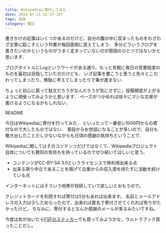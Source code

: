 ```yaml
---
title: Wikipediaに寄付してみた
date: 2014-07-21 22:37 JST
tags: 自由 
category: 雑記
---
```


書きかけの記事はいくつかあるのだけど、自分の腹の中に収まったものをわざわざ文章に起こすという作業が毎回面倒に思えてしまう．
多分どういうブログを書きたいのかというものがうまく定まっていないのが原因のひとつではないかと思います．

ブログタイトルにLogというワードがある通り、もっと気軽に毎日の覚書程度のものを最初は目指していたのだけども．
いざ記事を書こうと思うと色々とこだわってしまったり、無駄に考えてしまったりで筆が進まない．

ちょっと初心に戻って駄文だろうがなんだろうが気にせずに、投稿頻度が上がるように頑張ってみようかと思います．
ペースがつかめれば徐々にマシな文章が書けるようになるかもしれない．

README

今日はWikipediaに寄付を行ってみた．
といったって一番安い1000円からの寄付なので大したものではない．
普段からお世話になることが多いので、自分も働き出したことだし少ないながらも日頃の感謝の気持ちということで．

Wikipediaに関してはそのコンテンツだけではなくて、Wikipediaプロジェクト自体についても賛同の気持ちを持っているのでぜひ続いてほしいと思う。

* コンテンツがCC-BY-SA 3.0というライセンスで再利用出来る点
* 出来る限り中立であることを掲げて企業からの収入源を持たずに活動を続けている点

インターネットにはそういう地帯が存続していて欲しいとおもうので。

クレジットカードを利用すれば寄付は5分もあれば出来ます。
名前とメールアドレスの入力は少しためらったので、出来れば匿名で寄付させてくれれば有りがたかったけど。
ちなみに、寄付するとなんか感謝のメールが来るみたいですね。

今度は気が向いたら[FSFのステッカー](http://shop.fsf.org/)でも買ってみようかな，ウルトラブック買ったことだし。
